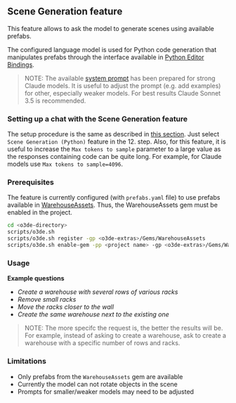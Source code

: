 ## Scene Generation feature

This feature allows to ask the model to generate scenes using available prefabs.

The configured language model is used for Python code generation that manipulates prefabs through the interface available in [Python Editor Bindings](https://docs.o3de.org/docs/user-guide/editor/editor-automation/).

>NOTE: The available [system prompt](prompt_templates/layout_designer_system_prompt_template.md) has been prepared for strong Claude models. It is useful to adjust the prompt (e.g. add examples) for other, especially weaker models. For best results Claude Sonnet 3.5 is recommended.

### Setting up a chat with the Scene Generation feature

The setup procedure is the same as described in [this section](../../../../../docs/gettingStarted.md#setting-up-a-new-vendor-and-a-chat-with-o3de-assistant-feature). Just select `Scene Generation (Python)` feature in the 12. step. Also, for this feature, it is useful to increase the `Max tokens to sample` parameter to a large value as the responses containing code can be quite long. For example, for Claude models use `Max tokens to sample=4096`.

### Prerequisites

The feature is currently configured (with `prefabs.yaml` file) to use prefabs available in [WarehouseAssets](https://github.com/RobotecAI/o3de-extras/tree/development/Gems/WarehouseAssets). Thus, the WarehouseAssets gem must be enabled in the project.

```sh
cd <o3de-directory>
scripts/o3de.sh
scripts/o3de.sh register -gp <o3de-extras>/Gems/WarehouseAssets
scripts/o3de.sh enable-gem -pp <project name> -gp <o3de-extras>/Gems/WarehouseAssets
```

### Usage

**Example questions**

- *Create a warehouse with several rows of various racks*
- *Remove small racks*
- *Move the racks closer to the wall*
- *Create the same warehouse next to the existing one*

>NOTE: The more specifc the request is, the better the results will be. For example, instead of asking to create a warehouse, ask to create a warehouse with a specific number of rows and racks.

### Limitations

- Only prefabs from the `WarehouseAssets` gem are available
- Currently the model can not rotate objects in the scene
- Prompts for smaller/weaker models may need to be adjusted
